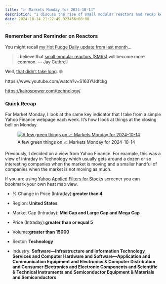 ```yaml
---
title: "📈 Markets Monday for 2024-10-14"
description: "I discuss the rise of small modular reactors and recap key market indicators from Yahoo Finance."
date: 2024-10-14 21:22:49.923456+00:00
---
```


<!-- buttondown-editor-mode: fancy --><h3>Remember and Reminder on Reactors</h3><p>You might recall <a target="_blank" rel="noopener noreferrer nofollow" href="https://hot.fudge.org/archive/hot-fudge-sunday-for-2024-09-22/">my Hot Fudge Daily update from last month</a>…</p><blockquote class="pullquote"><p><span style="color: rgb(34, 34, 34)">I believe that </span><a target="_blank" rel="noopener noreferrer nofollow" href="https://www.iaea.org/newscenter/news/what-are-small-modular-reactors-smrs?utm_source=hot-fudge-daily&amp;utm_medium=email&amp;utm_campaign=hot-fudge-sunday-for-2024-09-22">small modular reactors (SMRs)</a><span style="color: rgb(34, 34, 34)"> will become more common. — Jay Cuthrell</span></p></blockquote><p>Well, <a target="_blank" rel="noopener noreferrer nofollow" href="https://blog.google/outreach-initiatives/sustainability/google-kairos-power-nuclear-energy-agreement/">that didn’t take long</a>. 🤓</p><p>https://www.youtube.com/watch?v=S163YUdfckg</p><p><a target="_blank" rel="noopener noreferrer nofollow" href="https://kairospower.com/technology/">https://kairospower.com/technology/</a></p><h3>Quick Recap</h3><p>For Market Monday, I look at the same key indicator that I take from a simple Yahoo Finance webpage each week. It’s how I look at things at the closing bell on Monday.</p><figure><a href="https://finance.yahoo.com/screener/568c8b06-3f3e-497e-bae7-6dd1defc231c/heatmap" target="_blank" rel="noopener noreferrer"><img src="https://assets.buttondown.email/images/81ad1387-0786-4058-8149-5ec4da11783c.png?w=960&amp;fit=max" alt="A few green things on 📈 Markets Monday for 2024-10-14" draggable="false"></a><figcaption>A few green things on 📈 Markets Monday for 2024-10-14</figcaption></figure><p>Previously, I decided on a view from Yahoo Finance. For example, this was a view of intraday in Technology which usually gets around a dozen or so interesting companies when the market is moving and a smaller handful of companies when the market is not moving as much.</p><p>If you are using <a target="_blank" rel="noopener noreferrer nofollow" href="https://finance.yahoo.com/screener/568c8b06-3f3e-497e-bae7-6dd1defc231c/heatmap">Yahoo Applied Filters for Stocks</a> screener you can bookmark your own heat map view.</p><ul><li><p>% Change in Price (Intraday):<strong>greater than 4</strong></p></li><li><p>Region: <strong>United States</strong></p></li><li><p>Market Cap (Intraday): <strong>Mid Cap and Large Cap and Mega Cap</strong></p></li><li><p>Price (Intraday):<strong>greater than or equal 5</strong></p></li><li><p>Volume:<strong>greater than 15000</strong></p></li><li><p>Sector: <strong>Technology</strong></p></li><li><p>Industry: <strong>Software—Infrastructure and Information Technology Services and Computer Hardware and Software—Application and Communication Equipment and Electronics &amp; Computer Distribution and Consumer Electronics and Electronic Components and Scientific &amp; Technical Instruments and Semiconductor Equipment &amp; Materials and Semiconductors</strong></p></li></ul>